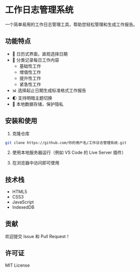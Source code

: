 # 工作日志管理系统

一个简单易用的工作日志管理工具，帮助您轻松管理和生成工作报告。

## 功能特点

- 📅 日历式界面，直观选择日期
- 📝 分类记录每日工作内容
  - 基础性工作
  - 增值性工作
  - 提升性工作
  - 紧急性工作
- 📊 选择起止日期生成标准格式工作报告
- 🌓 支持明暗主题切换
- 💾 本地数据存储，保护隐私

## 安装和使用

1. 克隆仓库
```bash
git clone https://github.com/你的用户名/工作日志管理系统.git
```

2. 使用本地服务器运行（例如 VS Code 的 Live Server 插件）

3. 在浏览器中访问即可使用

## 技术栈

- HTML5
- CSS3
- JavaScript
- IndexedDB

## 贡献

欢迎提交 Issue 和 Pull Request！

## 许可证

MIT License
